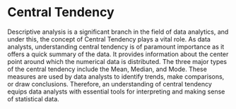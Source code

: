 # Central Tendency 

Descriptive analysis is a significant branch in the field of data analytics, and under this, the concept of Central Tendency plays a vital role. As data analysts, understanding central tendency is of paramount importance as it offers a quick summary of the data. It provides information about the center point around which the numerical data is distributed. The three major types of the central tendency include the Mean, Median, and Mode. These measures are used by data analysts to identify trends, make comparisons, or draw conclusions. Therefore, an understanding of central tendency equips data analysts with essential tools for interpreting and making sense of statistical data.